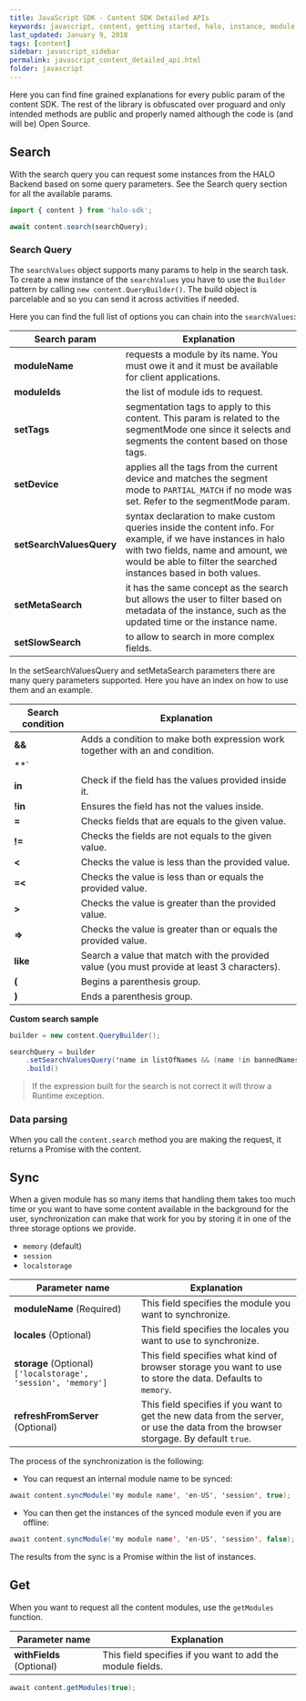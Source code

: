 ```yaml
---
title: JavaScript SDK - Content SDK Detailed APIs
keywords: javascript, content, getting started, halo, instance, module, query, search, sync, detailed
last_updated: January 9, 2018
tags: [content]
sidebar: javascript_sidebar
permalink: javascript_content_detailed_api.html
folder: javascript
---
```


Here you can find fine grained explanations for every public param of the content SDK. The rest of the library is obfuscated over proguard and only intended methods are public and properly named although the code is (and will be) Open Source.

## Search

With the search query you can request some instances from the HALO Backend based on some query parameters. See the Search query section for all the available params.

```javascript
import { content } from 'halo-sdk';

await content.search(searchQuery);
```

### Search Query

The ```searchValues``` object supports many params to help in the search task. To create a new instance of the ```searchValues``` you have to use the ```Builder``` pattern by calling ```new content.QueryBuilder()```. The build object is parcelable and so you can send it across activities if needed.

Here you can find the full list of options you can chain into the ```searchValues```:

| Search param | Explanation |
|--------------|-------------|
| **moduleName** | requests a module by its name. You must owe it and it must be available for client applications. |
| **moduleIds** | the list of module ids to request. |
| **setTags** | segmentation tags to apply to this content. This param is related to the segmentMode one since it selects and segments the content based on those tags. |
| **setDevice** | applies all the tags from the current device and matches the segment mode to ```PARTIAL_MATCH``` if no mode was set. Refer to the segmentMode param. |
| **setSearchValuesQuery** | syntax declaration to make custom queries inside the content info. For example, if we have instances in halo with two fields, name and amount, we would be able to filter the searched instances based in both values. |
| **setMetaSearch** | it has the same concept as the search but allows the user to filter based on metadata of the instance, such as the updated time or the instance name. |
| **setSlowSearch** | to allow to search in more complex fields. |

In the setSearchValuesQuery and setMetaSearch parameters there are many query parameters supported. Here you have an index on how to use them and an example.

| Search condition | Explanation |
|--------------|-------------|
| **&&** | Adds a condition to make both expression work together with an and condition. |
| **`||`** | Adds a contition to make both expressions work together with an or condition. |
| **in** | Check if the field has the values provided inside it. |
| **!in** | Ensures the field has not the values inside. |
| **=** | Checks fields that are equals to the given value. |
| **!=** | Checks the fields are not equals to the given value. |
| **<** | Checks the value is less than the provided value. |
| **=<** | Checks the value is less than or equals the provided value. |
| **>** | Checks the value is greater than the provided value. |
| **=>** | Checks the value is greater than or equals the provided value. |
| **like** | Search a value that match with the provided value (you must provide at least 3 characters).  |
| **(** | Begins a parenthesis group. |
| **)** | Ends a parenthesis group. |

**Custom search sample**

```java
builder = new content.QueryBuilder();

searchQuery = builder
    .setSearchValuesQuery('name in listOfNames && (name !in bannedNames && active = Activated)')
    .build()
```

> If the expression built for the search is not correct it will throw a Runtime exception.


### Data parsing
When you call the ```content.search``` method you are making the request, it returns a Promise with the content.


## Sync
When a given module has so many items that handling them takes too much time or you want to have some content available in the background for the user, synchronization can make that work for you by storing it in one of the three storage options we provide.


* ```memory``` (default)
* ```session```
* ```localstorage```

| Parameter name                 | Explanation                                                                                                                                                        |
|--------------------------------|--------------------------------------------------------------------------------------------------------------------------------------------------------------------|
| **moduleName** (Required)  | This field specifies the module you want to synchronize. |
| **locales** (Optional)| This field specifies the locales you want to use to synchronize. |
| **storage** (Optional) ```['localstorage', 'session', 'memory']```| This field specifies what kind of browser storage you want to use to store the data. Defaults to ```memory```. |
| **refreshFromServer** (Optional)    | This field specifies if you want to get the new data from the server, or use the data from the browser storgage. By default ```true```. |

The process of the synchronization is the following:

- You can request an internal module name to be synced:

```java
await content.syncModule('my module name', 'en-US', 'session', true);
```

- You can then get the instances of the synced module even if you are offline:

```java
await content.syncModule('my module name', 'en-US', 'session', false);
```

The results from the sync is a Promise within the list of instances.

## Get
When you want to request all the content modules, use the ```getModules``` function.


| Parameter name                 | Explanation                                                                                                                                                        |
|--------------------------------|--------------------------------------------------------------------------------------------------------------------------------------------------------------------|
| **withFields** (Optional)  | This field specifies if you want to add the module fields. |

```java
await content.getModules(true);
```

